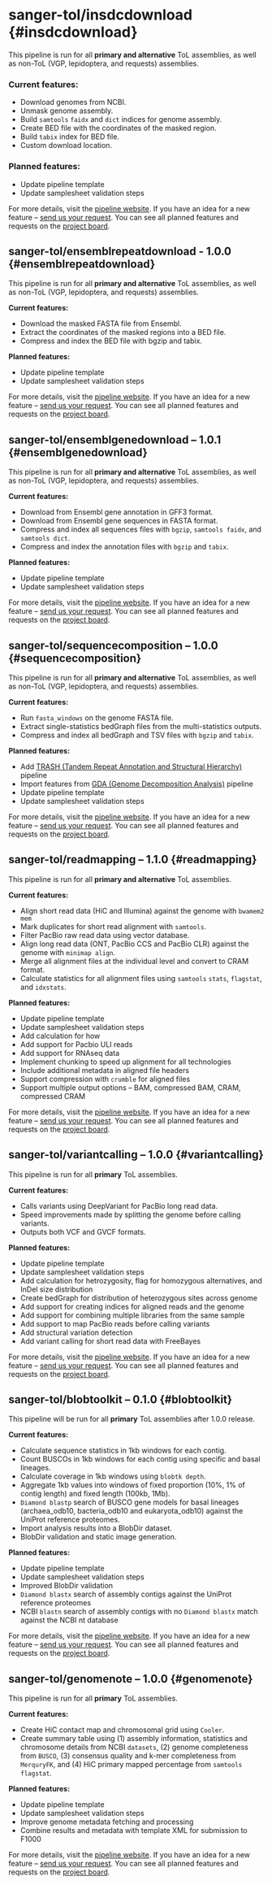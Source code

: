 # sanger-tol/insdcdownload {#insdcdownload}

This pipeline is run for all **primary and alternative** ToL assemblies, as well as non-ToL (VGP, lepidoptera, and requests) assemblies.

### Current features:
- Download genomes from NCBI.
- Unmask genome assembly.
- Build `samtools` `faidx` and `dict` indices for genome assembly.
- Create BED file with the coordinates of the masked region.
- Build `tabix` index for BED file.
- Custom download location.

### Planned features:
- Update pipeline template
- Update samplesheet validation steps

For more details, visit the [pipeline website](https://pipelines.tol.sanger.ac.uk/insdcdownload). If you have an idea for a new feature – [send us your request](https://github.com/sanger-tol/pipelines-website/issues/new?assignees=priyanka-surana&labels=pipeline%2Cenhancement&projects=&template=genome_after_party_feature_request.yaml&title=%5BFeature%5D%3A+). You can see all planned features and requests on the [project board](https://github.com/orgs/sanger-tol/projects/3). 

## sanger-tol/ensemblrepeatdownload - 1.0.0 {#ensemblrepeatdownload}

This pipeline is run for all **primary and alternative** ToL assemblies, as well as non-ToL (VGP, lepidoptera, and requests) assemblies.

**Current features:**
- Download the masked FASTA file from Ensembl.
- Extract the coordinates of the masked regions into a BED file.
- Compress and index the BED file with bgzip and tabix.

**Planned features:**
- Update pipeline template
- Update samplesheet validation steps

For more details, visit the [pipeline website](https://pipelines.tol.sanger.ac.uk/ensemblrepeatdownload). If you have an idea for a new feature – [send us your request](https://github.com/sanger-tol/pipelines-website/issues/new?assignees=priyanka-surana&labels=pipeline%2Cenhancement&projects=&template=genome_after_party_feature_request.yaml&title=%5BFeature%5D%3A+). You can see all planned features and requests on the [project board](https://github.com/orgs/sanger-tol/projects/3).

## sanger-tol/ensemblgenedownload – 1.0.1 {#ensemblgenedownload}

This pipeline is run for all **primary and alternative** ToL assemblies, as well as non-ToL (VGP, lepidoptera, and requests) assemblies.

**Current features:**
- Download from Ensembl gene annotation in GFF3 format.
- Download from Ensembl gene sequences in FASTA format.
- Compress and index all sequences files with `bgzip`, `samtools faidx`, and `samtools dict`.
- Compress and index the annotation files with `bgzip` and `tabix`.

**Planned features:**
- Update pipeline template
- Update samplesheet validation steps

For more details, visit the [pipeline website](https://pipelines.tol.sanger.ac.uk/ensemblrepeatdownload). If you have an idea for a new feature – [send us your request](https://github.com/sanger-tol/pipelines-website/issues/new?assignees=priyanka-surana&labels=pipeline%2Cenhancement&projects=&template=genome_after_party_feature_request.yaml&title=%5BFeature%5D%3A+). You can see all planned features and requests on the [project board](https://github.com/orgs/sanger-tol/projects/3).

## sanger-tol/sequencecomposition – 1.0.0 {#sequencecomposition}

This pipeline is run for all **primary and alternative** ToL assemblies, as well as non-ToL (VGP, lepidoptera, and requests) assemblies.

**Current features:**
- Run `fasta_windows` on the genome FASTA file.
- Extract single-statistics bedGraph files from the multi-statistics outputs.
- Compress and index all bedGraph and TSV files with `bgzip` and `tabix`.

**Planned features:**
- Add [TRASH (Tandem Repeat Annotation and Structural Hierarchy)](https://github.com/vlothec/TRASH) pipeline
- Import features from [GDA (Genome Decomposition Analysis)](https://github.com/sanger-tol/gda) pipeline
- Update pipeline template
- Update samplesheet validation steps

For more details, visit the [pipeline website](https://pipelines.tol.sanger.ac.uk/sequencecomposition). If you have an idea for a new feature – [send us your request](https://github.com/sanger-tol/pipelines-website/issues/new?assignees=priyanka-surana&labels=pipeline%2Cenhancement&projects=&template=genome_after_party_feature_request.yaml&title=%5BFeature%5D%3A+). You can see all planned features and requests on the [project board](https://github.com/orgs/sanger-tol/projects/3).

## sanger-tol/readmapping – 1.1.0 {#readmapping}

This pipeline is run for all **primary and alternative** ToL assemblies.

**Current features:**
- Align short read data (HiC and Illumina) against the genome with `bwamem2 mem`
- Mark duplicates for short read alignment with `samtools`.
- Filter PacBio raw read data using vector database.
- Align long read data (ONT, PacBio CCS and PacBio CLR) against the genome with `minimap align`.
- Merge all alignment files at the individual level and convert to CRAM format.
- Calculate statistics for all alignment files using `samtools` `stats`, `flagstat`, and `idxstats`.

**Planned features:**
- Update pipeline template
- Update samplesheet validation steps
- Add calculation for how 
- Add support for Pacbio ULI reads
- Add support for RNAseq data
- Implement chunking to speed up alignment for all technologies
- Include additional metadata in aligned file headers
- Support compression with `crumble` for aligned files
- Support multiple output options – BAM, compressed BAM, CRAM, compressed CRAM

For more details, visit the [pipeline website](https://pipelines.tol.sanger.ac.uk/readmapping). If you have an idea for a new feature – [send us your request](https://github.com/sanger-tol/pipelines-website/issues/new?assignees=priyanka-surana&labels=pipeline%2Cenhancement&projects=&template=genome_after_party_feature_request.yaml&title=%5BFeature%5D%3A+). You can see all planned features and requests on the [project board](https://github.com/orgs/sanger-tol/projects/3).

## sanger-tol/variantcalling  – 1.0.0 {#variantcalling}

This pipeline is run for all **primary** ToL assemblies.

**Current features:**
- Calls variants using DeepVariant for PacBio long read data.
- Speed improvements made by splitting the genome before calling variants.
- Outputs both VCF and GVCF formats.

**Planned features:**
- Update pipeline template
- Update samplesheet validation steps
- Add calculation for hetrozygosity, flag for homozygous alternatives, and InDel size distribution
- Create bedGraph for distribution of heterozygous sites across genome
- Add support for creating indices for aligned reads and the genome
- Add support for combining multiple libraries from the same sample
- Add support to map PacBio reads before calling variants
- Add structural variation detection
- Add variant calling for short read data with FreeBayes

For more details, visit the [pipeline website](https://pipelines.tol.sanger.ac.uk/variantcalling). If you have an idea for a new feature – [send us your request](https://github.com/sanger-tol/pipelines-website/issues/new?assignees=priyanka-surana&labels=pipeline%2Cenhancement&projects=&template=genome_after_party_feature_request.yaml&title=%5BFeature%5D%3A+). You can see all planned features and requests on the [project board](https://github.com/orgs/sanger-tol/projects/3). 

## sanger-tol/blobtoolkit – 0.1.0 {#blobtoolkit}

This pipeline will be run for all **primary** ToL assemblies after 1.0.0 release.

**Current features:**
- Calculate sequence statistics in 1kb windows for each contig.
- Count BUSCOs in 1kb windows for each contig using specific and basal lineages.
- Calculate coverage in 1kb windows using `blobtk depth`.
- Aggregate 1kb values into windows of fixed proportion (10%, 1% of contig length) and fixed length (100kb, 1Mb).
- `Diamond blastp` search of BUSCO gene models for basal lineages (archaea_odb10, bacteria_odb10 and eukaryota_odb10) against the UniProt reference proteomes.
- Import analysis results into a BlobDir dataset.
- BlobDir validation and static image generation.

**Planned features:**
- Update pipeline template
- Update samplesheet validation steps
- Improved BlobDir validation
- `Diamond blastx` search of assembly contigs against the UniProt reference proteomes
- NCBI `blastn` search of assembly contigs with no `Diamond blastx` match against the NCBI nt database

For more details, visit the [pipeline website](https://pipelines.tol.sanger.ac.uk/blobtoolkit). If you have an idea for a new feature – [send us your request](https://github.com/sanger-tol/pipelines-website/issues/new?assignees=priyanka-surana&labels=pipeline%2Cenhancement&projects=&template=genome_after_party_feature_request.yaml&title=%5BFeature%5D%3A+). You can see all planned features and requests on the [project board](https://github.com/orgs/sanger-tol/projects/3).

## sanger-tol/genomenote – 1.0.0 {#genomenote}

This pipeline is run for all **primary** ToL assemblies.

**Current features:**
- Create HiC contact map and chromosomal grid using `Cooler`.
- Create summary table using (1) assembly information, statistics and chromosome details from NCBI `datasets`, (2) genome completeness from `BUSCO`, (3) consensus quality and k-mer completeness from `MerquryFK`, and (4) HiC primary mapped percentage from `samtools flagstat`.

**Planned features:**
- Update pipeline template
- Update samplesheet validation steps
- Improve genome metadata fetching and processing
- Combine results and metadata with template XML for submission to F1000

For more details, visit the [pipeline website](https://pipelines.tol.sanger.ac.uk/genomenote). If you have an idea for a new feature – [send us your request](https://github.com/sanger-tol/pipelines-website/issues/new?assignees=priyanka-surana&labels=pipeline%2Cenhancement&projects=&template=genome_after_party_feature_request.yaml&title=%5BFeature%5D%3A+). You can see all planned features and requests on the [project board](https://github.com/orgs/sanger-tol/projects/3).
